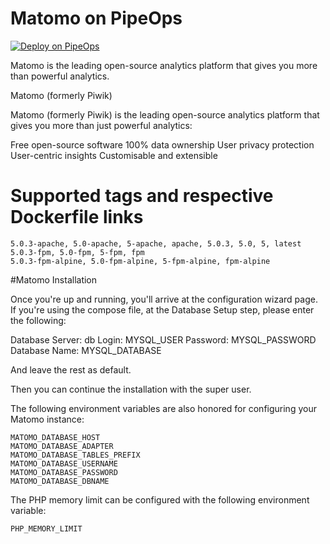 # Matomo on PipeOps

[![Deploy on PipeOps](https://railway.app/button.svg)](https://railway.app/template/0ELOuE?referralCode=IQhE0B)


Matomo is the leading open-source analytics platform that gives you more than powerful analytics.


Matomo (formerly Piwik)

Matomo (formerly Piwik) is the leading open-source analytics platform that gives you more than just powerful analytics:

Free open-source software
100% data ownership
User privacy protection
User-centric insights
Customisable and extensible



# Supported tags and respective Dockerfile links

    5.0.3-apache, 5.0-apache, 5-apache, apache, 5.0.3, 5.0, 5, latest
    5.0.3-fpm, 5.0-fpm, 5-fpm, fpm
    5.0.3-fpm-alpine, 5.0-fpm-alpine, 5-fpm-alpine, fpm-alpine


#Matomo Installation

Once you're up and running, you'll arrive at the configuration wizard page. If you're using the compose file, at the Database Setup step, please enter the following:

Database Server: db
Login: MYSQL_USER
Password: MYSQL_PASSWORD
Database Name: MYSQL_DATABASE

And leave the rest as default.

Then you can continue the installation with the super user.

The following environment variables are also honored for configuring your Matomo instance:

    MATOMO_DATABASE_HOST
    MATOMO_DATABASE_ADAPTER
    MATOMO_DATABASE_TABLES_PREFIX
    MATOMO_DATABASE_USERNAME
    MATOMO_DATABASE_PASSWORD
    MATOMO_DATABASE_DBNAME

The PHP memory limit can be configured with the following environment variable:

    PHP_MEMORY_LIMIT
